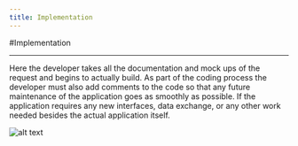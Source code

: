 ```yaml
---
title: Implementation
---
```


#Implementation

--------------------------------------------------------------------------------

Here the developer takes all the documentation and mock ups of the request and begins to actually build. As part of the coding process the developer must also add comments to the code so that any future maintenance of the application goes as smoothly as possible. If the application requires any new interfaces, data exchange, or any other work needed besides the actual application itself.

![alt text](http://sealiehoo.com/images/Implement.jpg "Calculator 1")

